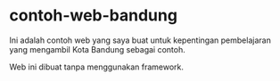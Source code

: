 # contoh-web-bandung
Ini adalah contoh web yang saya buat untuk kepentingan pembelajaran yang mengambil Kota Bandung sebagai contoh.

Web ini dibuat tanpa menggunakan framework.